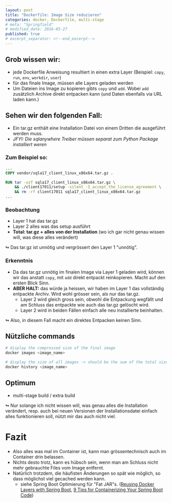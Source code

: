 ```yaml
---
layout: post
title: "Dockerfile: Image Size reduzieren"
categories: docker, Dockerfile, multi-stage
# meta: "Springfield"
# modified_date: 2016-05-27
published: true
# excerpt_separator: <!--end_excerpt-->
---
```


## Grob wissen wir:
* jede Dockerfile Anweisung resultiert in einen extra Layer (Beispiel: `copy`, `run`, `env`, `workdir`, `user`)
* für das finale Image, müssen alle Layers geladen werden
* Um Dateien ins Image zu kopieren gibts `copy` und `add`. Wobei `add` zusätzlich Archive direkt entpacken kann (und Daten ebenfalls via URL laden kann.)

## Sehen wir den folgenden Fall:
* Ein tar.gz enthält eine Installation Datei von einem Dritten die ausgeführt werden muss.
* *JFYI: Die sqlanywhere Treiber müssen separat zum Python Package installiert weren*

### Zum Beispiel so:
```Dockerfile
...
COPY vendor/sqla17_client_linux_x86x64.tar.gz .

RUN tar -xzf sqla17_client_linux_x86x64.tar.gz \
    && ./client17011/setup -silent -I_accept_the_license_agreement \
    && rm -rf client17011 sqla17_client_linux_x86x64.tar.gz
...
```

### Beobachtung
* Layer 1 hat das tar.gz
* Layer 2 alles was das setup ausführt
* **Total: tar.gz + alles von der Installation** (wo ich gar nicht genau wissen will, was diese alles verändert) 

↬ Das tar.gz ist unnötig und vergrössert den Layer 1 "unnötig".


### Erkenntnis
* Da das tar.gz unnötig im finalen Image via Layer 1 geladen wird, können wir das anstatt `copy`, mit `add` direkt entpackt reinkopieren. Macht auf den ersten Blick Sinn.
* **ABER HALT:** das würde ja heissen, wir haben im Layer 1 das vollständig entpackte Archiv. Wird wohl grösser sein, als nur das tar.gz.
    * Layer 2 wird gleich gross sein, obwohl die Entpackung wegfällt und am Schluss das entpackte wie auch das tar.gz gelöscht wird.
    * Layer 2 wird in beiden Fällen einfach alle neu installierte beinhalten.

↬ Also, in diesem Fall macht ein direktes Entpacken keinen Sinn.

## Nützliche commands
```bash
# display the compressed size of the final image
docker images <image_name>

# display the size of all images -> should be the sum of the total size
docker history <image_name>
```

## Optimum
* multi-stage build / extra build

↬ Nur solange ich nicht wissen will, was genau alles die Installation verändert, resp. auch bei neuen Versionen der Installationsdatei einfach alles funktionieren soll, nützt mir das auch nicht viel.

# Fazit
* Also alles was mal im Container ist, kann man grössentechnisch auch im Container drin belassen.
* Nichts desto trotz, kann es hübsch sein, wenn man am Schluss nicht mehr gebrauchte Files vom Image entfernt.
* Natürlich trotzdem, die häufisten Änderungen so spät wie möglich, so dass möglichst viel gecached werden kann.
    * siehe Spring Boot Optimierung für "Fat JAR"s. ([Reusing Docker Layers with Spring Boot](https://www.baeldung.com/docker-layers-spring-boot), [9 Tips for Containerizing Your Spring Boot Code](https://www.docker.com/blog/9-tips-for-containerizing-your-spring-boot-code/))
